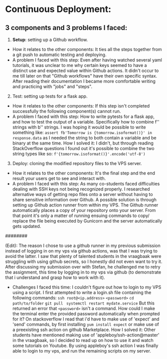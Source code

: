# Continuous Deployment:

## 3 components and 3 problems I faced:

1. **Setup**: setting up a Github workflow. 
*    How it relates to the other components: It ties all the steps together from a git push to automatic testing and deploying.  
*    A problem I faced with this step: Even after having watched several yaml tutorials, it was unclear to me why certain keys seemed to have a distinct use and expected value within Github actions. It didn't occur to me till later on that "Github workflows" have their own specific syntax. After reading their documentation I became more comfortable writing and practicing with "jobs" and "steps".
2. Test: setting up tests for a flask app. 
*    How it relates to the other components: If this step isn't completed successfully the following component(s) cannot run.
*    A problem I faced with this step: How to write pytests for a flask app, and how to test the output of a variable. Specifically how to combine f'' strings with b'' strings. I was hoping it would be possible to write something like: `assert fb'Tomorrow is {tomorrow.isoformat()}' in response.data` as I needed the string to both contain a variable and be binary at the same time. How I solved it: I didn't, but through reading StackOverflow questions I found out it's possible to combine the two string types like so: `f'{tomorrow.isoformat()}'.encode('utf-8')`
3. Deploy: cloning the modified repository files to the VPS server. 
*    How it relates to the other components: It's the final step and the end result your users get to see and interact with. 
*    A problem I faced with this step: As many co-students faced difficulties dealing with SSH keys not being recognized properly. I researched alternative ways of getting repo files onto a server without having to share sensitive information over Github. A possible solution is through setting up Github action runner from within my VPS. The Github runner automatically places a copy of your repository onto your server. From that point it's only a matter of running ensuing commands to copy/ replace the file being executed by Gunicorn and the server automatically gets updated.  

########

(Edit): The reason I chose to use a github runner in my previous submission instead of logging in on my vps via github actions, was that I was trying to avoid the latter. I saw that plenty of talented students in the vraagbaak were struggling with using github secrets, so I honestly did not even want to try it. After discussing my submission over with Stefan, he challenged me to retry the assignment, this time by logging in to my vps via github (to demonstrate that i understand and grasp how to work with it).

*    Challenges I faced this time: I couldn't figure out how to login to my VPS using a script. I first attempted to write a login.sh file containing the following commands: 
`ssh root@<ip.address>`
`<password>`
`cd path/to/folder`
`git pull `
`systemctl restart mydate.service` 
But this returned an error that `<password>` isn't a command. How could I make the terminal enter the provided password automatically when prompted for it? On stackoverflow I read that i'd have to make use of 'expect' and 'send' commands, by first installing `yum install expect` or make use of a preexisting ssh action on github Marketplace. How I solved it: Other students have mentioned making use of 'appleboy/ssh-action@master' in the vraagbaak, so I decided to read up on how to use it and watch some tutorials on Youtube. By using appleboy's ssh action I was finally able to login to my vps, and run the remaining scripts on my server.